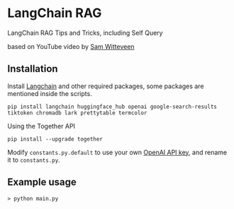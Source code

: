 # LangChain RAG

LangChain RAG Tips and Tricks, including Self Query

based on YouTube video by [Sam Witteveen](https://www.youtube.com/watch?v=f4LeWlt3T8Y&ab_channel=SamWitteveen)

## Installation

Install [Langchain](https://github.com/hwchase17/langchain) and other required packages, some packages are mentioned inside the scripts.

```
pip install langchain huggingface_hub openai google-search-results tiktoken chromadb lark prettytable termcolor
```

Using the Together API

```
pip install --upgrade together
```

Modify `constants.py.default` to use your own [OpenAI API key](https://platform.openai.com/account/api-keys), and rename it to `constants.py`.

## Example usage

```
> python main.py
```
